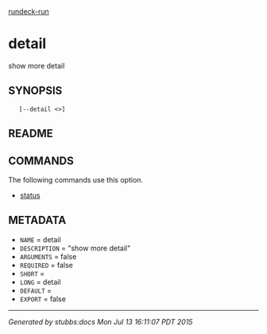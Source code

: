 [rundeck-run](../../index.html)

# detail

show more detail

## SYNOPSIS

       [--detail <>]

## README



## COMMANDS

The following commands use this option.

* [status](../../commands/status/index.html)

## METADATA

* `NAME` = detail
* `DESCRIPTION` = "show more detail"
* `ARGUMENTS` = false
* `REQUIRED` = false
* `SHORT` = 
* `LONG` = detail
* `DEFAULT` = 
* `EXPORT` = false

----

*Generated by stubbs:docs Mon Jul 13 16:11:07 PDT 2015*

